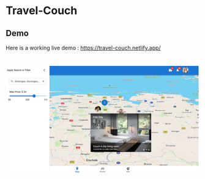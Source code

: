# Travel-Couch
## Demo
Here is a working live demo :  https://travel-couch.netlify.app/

# ![Travel Couch App](https://github.com/mohammedagl6/Travel-Couch/blob/master/shot.jpg)
